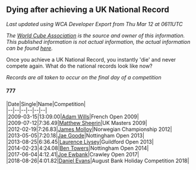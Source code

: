 ## Dying after achieving a UK National Record 

*Last updated using WCA Developer Export from Thu Mar 12 at 0611UTC*

*The [World Cube Association](https://www.worldcubeassociation.org) is the source and owner of this information. This published information is not actual information, the actual information can be found [here](https://www.worldcubeassociation.org/results).*

Once you achieve a UK National Record, you instantly 'die' and never compete again. What do the national records look like now?

*Records are all taken to occur on the final day of a competition*

#### 777

|Date|Single|Name|Competition|  
|--|--|--|--|--|--|  
|2009-03-15|13:09.00|[Adam Wills](https://www.worldcubeassociation.org/persons/2008WILL03)|French Open 2009|  
|2009-07-12|7:36.49|[Matthew Sheerin](https://www.worldcubeassociation.org/persons/2009SHEE01)|UK Masters 2009|  
|2012-02-19|7:26.83|[James Molloy](https://www.worldcubeassociation.org/persons/2011MOLL01)|Norwegian Championship 2012|  
|2013-05-05|7:20.18|[Jae Goode](https://www.worldcubeassociation.org/persons/2012GOOD01)|Nottingham Open 2013|  
|2013-08-25|6:36.45|[Laurence Livsey](https://www.worldcubeassociation.org/persons/2012LIVS01)|Guildford Open 2013|  
|2014-02-23|4:24.08|[Ben Towers](https://www.worldcubeassociation.org/persons/2012TOWE01)|Nottingham Open 2014|  
|2017-06-04|4:12.41|[Joe Ewbank](https://www.worldcubeassociation.org/persons/2015EWBA01)|Crawley Open 2017|  
|2018-08-26|4:01.82|[Daniel Evans](https://www.worldcubeassociation.org/persons/2016EVAN06)|August Bank Holiday Competition 2018|  
